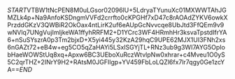 $START$VTBW1tNcPEN8M0uLGsor02096lU+5LdryaTYunuXc01MXWWTAhJGMZLk4p+Na9AnfoKSDngmVVFd2crrfto0cKPGHf7xD47c8rAOAdZYKV6owkXPrzddGKzV3QWBiR2OkOax4ntLirK2uf6eAUpGcNvvcqe8UbJtd3FfQEm9v9wNVlq7UNgVujImljkeWA1ffyhRRFM2+D1YCrc3WF4HRmhHr3ksvaTpstdIfrYA6+nSuSYszrA0p3Tm2bjxD+X5yi445y32KzA29hqC9UPE62MJX1UI3FNh2xs6nGAZt72+eB4w+eg5CO5qZaHAYi5LSxISGYjTL+RNz3ub9g3WI7AYG5OpIobHaeWOWStUq8xq+Apxw6BC3UEboXuRczWtvlpNw0xhrar+c4Mveu1O0yS5C2qrTHZ+2INrY9H2+RAtsM0JGFIlgp+YV459FbLoLQZl6fx7lr7qgy0Ge1zcYA==$END$